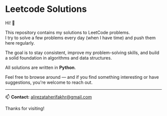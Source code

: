 # Leetcode Solutions

Hi! 👋

This repository contains my solutions to LeetCode problems.  
I try to solve a few problems every day (when I have time) and push them here regularly.

The goal is to stay consistent, improve my problem-solving skills, and build a solid foundation in algorithms and data structures.

All solutions are written in **Python**.

Feel free to browse around — and if you find something interesting or have suggestions, you're welcome to reach out.

---

📫 **Contact:** alirezataherifakhr@gmail.com

Thanks for visiting!

